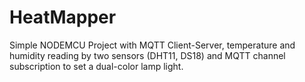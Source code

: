 # HeatMapper
Simple NODEMCU Project with MQTT Client-Server, temperature and humidity reading by two sensors (DHT11, DS18) and MQTT channel subscription to set a dual-color lamp light.
